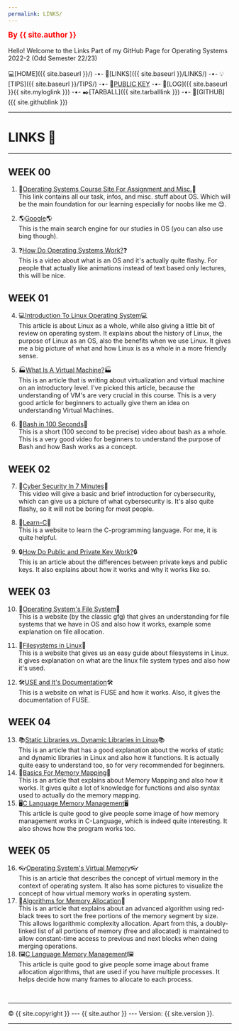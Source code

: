```yaml
---
permalink: LINKS/
---
```

<span style="color:red; font-weight:bold; font-size:larger;">By {{ site.author }}</span>
<br><br>
Hello! Welcome to the Links Part of my GitHub Page for Operating Systems 2022-2 (Odd Semester 22/23)
<br><br>
💻[HOME]({{ site.baseurl }}/) -•-
🔗[LINKS]({{ site.baseurl }}/LINKS/) -•-
💡[TIPS]({{ site.baseurl }}/TIPS/) -•-
📢[PUBLIC KEY](https://joshuanadeak.github.io/os222/TXT/mypubkey.txt) -•-
📄[LOG]({{ site.baseurl }}{{ site.myloglink }}) -•-
✒️[TARBALL]({{ site.tarballlink }}) -•-
📎[GITHUB]({{ site.githublink }})
<br>
<hr>

# LINKS 🔗
---

## WEEK 00
1. 🔌[Operating Systems Course Site For Assignment and Misc.](https://os.vlsm.org/)🔌<br>
This link contains all our task, infos, and misc. stuff about OS. Which will be the main foundation for our learning especially for noobs like me 😊.

2. 🌎[Google](https://google.com)🌎<br>
This is the main search engine for our studies in OS (you can also use bing though).

3. ❓[How Do Operating Systems Work?](https://www.youtube.com/watch?v=GjNp0bBrjmU)❓<br>
This is a video about what is an OS and it's actually quite flashy. For people that actually like animations instead of text based only lectures, this will be nice.

## WEEK 01
4. 💻[Introduction To Linux Operating System](https://www.guru99.com/introduction-linux.html)💻<br>
This article is about Linux as a whole, while also giving a little bit of review on operating system. It explains about the history of Linux, the purpose of Linux as an OS, also the benefits when we use Linux. It gives me a big picture of what and how Linux is as a whole in a more friendly sense.

5. 🏭[What Is A Virtual Machine?](https://www.stackpath.com/edge-academy/what-are-edge-vms/)🏭<br>
This is an article that is writing about virtualization and virtual machine on an introductory level. I've picked this article, because the understanding of VM's are very crucial in this course. This is a very good article for beginners to actually give them an idea on understanding Virtual Machines.

6. 💾[Bash in 100 Seconds](https://youtu.be/I4EWvMFj37g)💾<br>
This is a short (100 second to be precise) video about bash as a whole. This is a very good video for beginners to understand the purpose of Bash and how Bash works as a concept.

## WEEK 02
7. 👮[Cyber Security In 7 Minutes](https://www.youtube.com/watch?v=inWWhr5tnEA)👮<br>
This video will give a basic and brief introduction for cybersecurity, which can give us a picture of what cybersecurity is. It's also quite flashy, so it will not be boring for most people.

8. 📖[Learn-C](https://www.learn-c.org/)📖<br>
This is a website to learn the C-programming language. For me, it is quite helpful.

9. 🔒[How Do Public and Private Key Work?](https://www.preveil.com/blog/public-and-private-key/)🔒<br>
This is an article about the differences between private keys and public keys. It also explains about how it works and why it works like so.

## WEEK 03
10. 📄[Operating System's File System](https://www.geeksforgeeks.org/file-systems-in-operating-system/)📄<br>
This is a website (by the classic gfg) that gives an understanding for file systems that we have in OS and also how it works, example some explanation on file allocation.

11. 🐧[Filesystems in Linux](https://likegeeks.com/linux-file-system/)🐧<br>
This is a website that gives us an easy guide about filesystems in Linux. it gives explanation on what are the linux file system types and also how it's used.

12. 🛠️[USE and It's Documentation](https://www.kernel.org/doc/html/latest/filesystems/fuse.html)🛠️<br>
This is a website on what is FUSE and how it works. Also, it gives the documentation of FUSE.

## WEEK 04
13. 📚[Static Libraries vs. Dynamic Libraries in Linux](https://medium.com/swlh/linux-basics-static-libraries-vs-dynamic-libraries-a7bcf8157779)📚<br>
This is an article that has a good explanation about the works of static and dynamic libraries in Linux and also how it functions. It is actually quite easy to understand too, so for very recommended for beginners.
14. 🧠[Basics For Memory Mapping](https://www.ibm.com/docs/en/aix/7.1?topic=memory-understanding-mapping)🧠<br>
This is an article that explains about Memory Mapping and also how it works. It gives quite a lot of knowledge for functions and also syntax used to actually do the memory mapping.
15. 🖥️[C Language Memory Management](https://eleceng.dit.ie/frank/IntroToC/Memory.html)🖥️<br>
This article is quite good to give people some image of how memory management works in C-Language, which is indeed quite interesting. It also shows how the program works too.

## WEEK 05
16. 👓[Operating System's Virtual Memory](https://www.geeksforgeeks.org/virtual-memory-in-operating-system/)👓<br>
This is an article that describes the concept of virtual memory in the context of operating system. It also has some pictures to visualize the concept of how virtual memory works in operating system.
17. 🧠[Algorithms for Memory Allocation](https://valelab4.ucsf.edu/svn/3rdpartypublic/boost/doc/html/interprocess/memory_algorithms.html)🧠<br>
This is an article that explains about an advanced algorithm using red-black trees to sort the free portions of the memory segment by size. This allows logarithmic complexity allocation. Apart from this, a doubly-linked list of all portions of memory (free and allocated) is maintained to allow constant-time access to previous and next blocks when doing merging operations.
18. 🖼️[C Language Memory Management](https://www.geeksforgeeks.org/operating-system-allocation-frames/)🖼️<br>
This article is quite good to give people some image about frame allocation algorithms, that are used if you have multiple processes. It helps decide how many frames to allocate to each process.

<br>
<hr>
&copy; {{ site.copyright }} --- {{ site.author }} --- Version: {{ site.version }}.
<hr>
<br>
